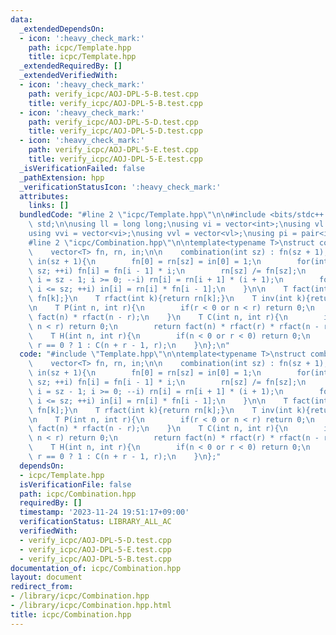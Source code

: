 ```yaml
---
data:
  _extendedDependsOn:
  - icon: ':heavy_check_mark:'
    path: icpc/Template.hpp
    title: icpc/Template.hpp
  _extendedRequiredBy: []
  _extendedVerifiedWith:
  - icon: ':heavy_check_mark:'
    path: verify_icpc/AOJ-DPL-5-B.test.cpp
    title: verify_icpc/AOJ-DPL-5-B.test.cpp
  - icon: ':heavy_check_mark:'
    path: verify_icpc/AOJ-DPL-5-D.test.cpp
    title: verify_icpc/AOJ-DPL-5-D.test.cpp
  - icon: ':heavy_check_mark:'
    path: verify_icpc/AOJ-DPL-5-E.test.cpp
    title: verify_icpc/AOJ-DPL-5-E.test.cpp
  _isVerificationFailed: false
  _pathExtension: hpp
  _verificationStatusIcon: ':heavy_check_mark:'
  attributes:
    links: []
  bundledCode: "#line 2 \"icpc/Template.hpp\"\n\n#include <bits/stdc++.h>\nusing namespace\
    \ std;\n\nusing ll = long long;\nusing vi = vector<int>;\nusing vl = vector<ll>;\n\
    using vvi = vector<vi>;\nusing vvl = vector<vl>;\nusing pi = pair<int, int>;\n\
    #line 2 \"icpc/Combination.hpp\"\n\ntemplate<typename T>\nstruct combination{\n\
    \    vector<T> fn, rn, in;\n\n    combination(int sz) : fn(sz + 1), rn(sz + 1),\
    \ in(sz + 1){\n        fn[0] = rn[sz] = in[0] = 1;\n        for(int i = 1; i <=\
    \ sz; ++i) fn[i] = fn[i - 1] * i;\n        rn[sz] /= fn[sz];\n        for(int\
    \ i = sz - 1; i >= 0; --i) rn[i] = rn[i + 1] * (i + 1);\n        for(int i = 1;\
    \ i <= sz; ++i) in[i] = rn[i] * fn[i - 1];\n    }\n\n    T fact(int k){return\
    \ fn[k];}\n    T rfact(int k){return rn[k];}\n    T inv(int k){return in[k];}\n\
    \n    T P(int n, int r){\n        if(r < 0 or n < r) return 0;\n        return\
    \ fact(n) * rfact(n - r);\n    }\n    T C(int n, int r){\n        if(r < 0 or\
    \ n < r) return 0;\n        return fact(n) * rfact(r) * rfact(n - r);\n    }\n\
    \    T H(int n, int r){\n        if(n < 0 or r < 0) return 0;\n        return\
    \ r == 0 ? 1 : C(n + r - 1, r);\n    }\n};\n"
  code: "#include \"Template.hpp\"\n\ntemplate<typename T>\nstruct combination{\n\
    \    vector<T> fn, rn, in;\n\n    combination(int sz) : fn(sz + 1), rn(sz + 1),\
    \ in(sz + 1){\n        fn[0] = rn[sz] = in[0] = 1;\n        for(int i = 1; i <=\
    \ sz; ++i) fn[i] = fn[i - 1] * i;\n        rn[sz] /= fn[sz];\n        for(int\
    \ i = sz - 1; i >= 0; --i) rn[i] = rn[i + 1] * (i + 1);\n        for(int i = 1;\
    \ i <= sz; ++i) in[i] = rn[i] * fn[i - 1];\n    }\n\n    T fact(int k){return\
    \ fn[k];}\n    T rfact(int k){return rn[k];}\n    T inv(int k){return in[k];}\n\
    \n    T P(int n, int r){\n        if(r < 0 or n < r) return 0;\n        return\
    \ fact(n) * rfact(n - r);\n    }\n    T C(int n, int r){\n        if(r < 0 or\
    \ n < r) return 0;\n        return fact(n) * rfact(r) * rfact(n - r);\n    }\n\
    \    T H(int n, int r){\n        if(n < 0 or r < 0) return 0;\n        return\
    \ r == 0 ? 1 : C(n + r - 1, r);\n    }\n};"
  dependsOn:
  - icpc/Template.hpp
  isVerificationFile: false
  path: icpc/Combination.hpp
  requiredBy: []
  timestamp: '2023-11-24 19:51:17+09:00'
  verificationStatus: LIBRARY_ALL_AC
  verifiedWith:
  - verify_icpc/AOJ-DPL-5-D.test.cpp
  - verify_icpc/AOJ-DPL-5-E.test.cpp
  - verify_icpc/AOJ-DPL-5-B.test.cpp
documentation_of: icpc/Combination.hpp
layout: document
redirect_from:
- /library/icpc/Combination.hpp
- /library/icpc/Combination.hpp.html
title: icpc/Combination.hpp
---
```

